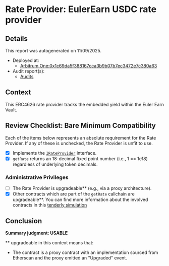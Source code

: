 
# Rate Provider: EulerEarn USDC rate provider

## Details
This report was autogenerated on 11/09/2025.

- Deployed at:
    - [Arbitrum One:0x1c69da5f388167cca3b9b07b7ec3472e7c380a63](https://arbiscan.io/address/0x1c69da5f388167cca3b9b07b7ec3472e7c380a63)
- Audit report(s):
    - [Audits](https://docs.euler.finance/security/earn-audits)

## Context
This ERC4626 rate provider tracks the embedded yield within the Euler Earn Vault.

## Review Checklist: Bare Minimum Compatibility
Each of the items below represents an absolute requirement for the Rate Provider. If any of these is unchecked, the Rate Provider is unfit to use.

- [x] Implements the [`IRateProvider`](https://github.com/balancer/balancer-v2-monorepo/blob/bc3b3fee6e13e01d2efe610ed8118fdb74dfc1f2/pkg/interfaces/contracts/pool-utils/IRateProvider.sol) interface.
- [x] `getRate` returns an 18-decimal fixed point number (i.e., 1 == 1e18) regardless of underlying token decimals.

### Administrative Privileges
- [ ] The Rate Provider is upgradeable** (e.g., via a proxy architecture).
- [x] Other contracts which are part of the `getRate` callchain are upgradeable**. You can find more information
   about the involved contracts in this [tenderly simulation](https://www.tdly.co/shared/simulation/02f810c3-6ac8-48cf-bbcd-4502756e0531)

## Conclusion
**Summary judgment: USABLE**

** upgradeable in this context means that:
- The contract is a proxy contract with an implementation sourced from Etherscan and the proxy emitted an "Upgraded" event.
    
